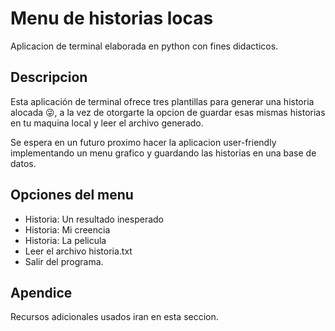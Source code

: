 # Menu de historias locas
Aplicacion de terminal elaborada en python con fines didacticos. 

## Descripcion
Esta aplicación de terminal ofrece tres plantillas para generar una historia alocada 😜, a la vez de otorgarte la opcion de guardar esas mismas historias en tu maquina local y leer el archivo generado. 

Se espera en un futuro proximo hacer la aplicacion user-friendly implementando un menu grafico y guardando las historias en una base de datos. 

## Opciones del menu
- Historia: Un resultado inesperado
- Historia: Mi creencia 
- Historia: La pelicula
- Leer el archivo historia.txt
- Salir del programa. 

## Apendice 
Recursos adicionales usados iran en esta seccion. 
